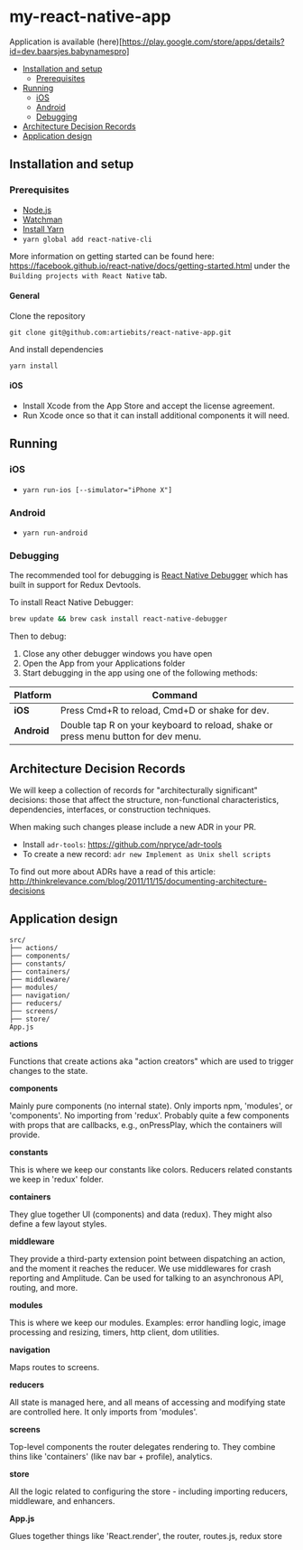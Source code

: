 # my-react-native-app
Application is available (here)[https://play.google.com/store/apps/details?id=dev.baarsjes.babynamespro]

- [Installation and setup](#installation-and-setup)
  - [Prerequisites](#prerequisites)
- [Running](#running)
  - [iOS](#ios)
  - [Android](#android)
  - [Debugging](#debugging)
- [Architecture Decision Records](#architecture-decision-records)
- [Application design](#application-design)

## Installation and setup

### Prerequisites

- [Node.js](https://nodejs.org/en/download/)
- [Watchman](https://facebook.github.io/watchman/docs/install.html)
- [Install Yarn](https://yarnpkg.com/en/docs/install)
- `yarn global add react-native-cli`

More information on getting started can be found here: https://facebook.github.io/react-native/docs/getting-started.html under the `Building projects with React Native` tab.

#### General

Clone the repository

`git clone git@github.com:artiebits/react-native-app.git`

And install dependencies

`yarn install`

#### iOS

- Install Xcode from the App Store and accept the license agreement.
- Run Xcode once so that it can install additional components it will need.

## Running

### iOS

- `yarn run-ios [--simulator="iPhone X"]`

### Android

- `yarn run-android`

### Debugging

The recommended tool for debugging is [React Native Debugger](https://github.com/jhen0409/react-native-debugger) which has built in support for Redux Devtools.

To install React Native Debugger:

```bash
brew update && brew cask install react-native-debugger
```

Then to debug:

1.  Close any other debugger windows you have open
1.  Open the App from your Applications folder
1.  Start debugging in the app using one of the following methods:

| Platform    | Command                                                                           |
| ----------- | --------------------------------------------------------------------------------- |
| **iOS**     | Press Cmd+R to reload, Cmd+D or shake for dev.                                    |
| **Android** | Double tap R on your keyboard to reload, shake or press menu button for dev menu. |

## Architecture Decision Records

We will keep a collection of records for "architecturally significant" decisions: those that affect the structure, non-functional characteristics, dependencies, interfaces, or construction techniques.

When making such changes please include a new ADR in your PR.

- Install `adr-tools`: https://github.com/npryce/adr-tools
- To create a new record: `adr new Implement as Unix shell scripts`

To find out more about ADRs have a read of this article: http://thinkrelevance.com/blog/2011/11/15/documenting-architecture-decisions

## Application design

```
src/
├── actions/
├── components/
├── constants/
├── containers/
├── middleware/
├── modules/
├── navigation/
├── reducers/
├── screens/
├── store/
App.js
```

**actions**

Functions that create actions aka "action creators" which are used to trigger changes to the state.

**components**

Mainly pure components (no internal state). Only imports npm, 'modules', or 'components'. No importing from 'redux'. Probably quite a few components with props that are callbacks, e.g., onPressPlay, which the containers will provide.

**constants**

This is where we keep our constants like colors. Reducers related constants we keep in 'redux' folder.

**containers**

They glue together UI (components) and data (redux). They might also define a few layout styles.

**middleware**

They provide a third-party extension point between dispatching an action, and the moment it reaches the reducer. We use middlewares for crash reporting and Amplitude. Can be used for talking to an asynchronous API, routing, and more.

**modules**

This is where we keep our modules. Examples: error handling logic, image processing and resizing, timers, http client, dom utilities.

**navigation**

Maps routes to screens.

**reducers**

All state is managed here, and all means of accessing and modifying state are controlled here. It only imports from 'modules'.

**screens**

Top-level components the router delegates rendering to. They combine thins like 'containers' (like nav bar + profile), analytics.

**store**

All the logic related to configuring the store - including importing reducers, middleware, and enhancers.

**App.js**

Glues together things like 'React.render', the router, routes.js, redux store
